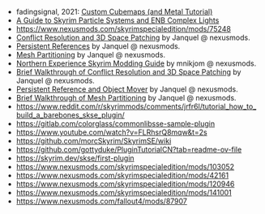 
- fadingsignal, 2021: [Custom Cubemaps (and Metal Tutorial)](https://www.nexusmods.com/skyrimspecialedition/mods/58817)
- [A Guide to Skyrim Particle Systems and ENB Complex Lights](https://www.nexusmods.com/skyrimspecialedition/articles/1391)
- https://www.nexusmods.com/skyrimspecialedition/mods/75248
- [Conflict Resolution and 3D Space Patching](https://www.nexusmods.com/skyrimspecialedition/mods/37651) by Janquel @ nexusmods.
- [Persistent References](https://www.nexusmods.com/skyrimspecialedition/mods/63701) by Janquel @ nexusmods.
- [Mesh Partitioning](https://www.nexusmods.com/skyrimspecialedition/mods/47109) by Janquel @ nexusmods.
- [Northern Experience Skyrim Modding Guide](https://www.nexusmods.com/skyrimspecialedition/mods/23894?tab=articles) by mnikjom @ nexusmods.
- [Brief Walkthrough of Conflict Resolution and 3D Space Patching](https://www.nexusmods.com/skyrimspecialedition/mods/37651) by Janquel @ nexusmods.
- [Persistent Reference and Object Mover](https://www.nexusmods.com/skyrimspecialedition/mods/63701) by Janquel @ nexusmods.
- [Brief Walkthrough of Mesh Partitioning](https://www.nexusmods.com/skyrimspecialedition/mods/47109) by Janquel @ nexusmods.
- https://www.reddit.com/r/skyrimmods/comments/jrfr6l/tutorial_how_to_build_a_barebones_skse_plugin/
- https://gitlab.com/colorglass/commonlibsse-sample-plugin
- https://www.youtube.com/watch?v=FLRhsrQ8mqw&t=2s
- https://github.com/morcSkyrim/SkyrimSE/wiki
- https://github.com/gottyduke/PluginTutorialCN?tab=readme-ov-file
- https://skyrim.dev/skse/first-plugin
- https://www.nexusmods.com/skyrimspecialedition/mods/103052
- https://www.nexusmods.com/skyrimspecialedition/mods/42161
- https://www.nexusmods.com/skyrimspecialedition/mods/120946
- https://www.nexusmods.com/skyrimspecialedition/mods/141001
- https://www.nexusmods.com/fallout4/mods/87907
